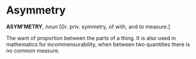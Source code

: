 # Asymmetry

**ASYM'METRY**, _noun_ \[Gr. priv. symmetry, of with, and to measure.\]

The want of proportion between the parts of a thing. It is also used in mathematics for incommensurability, when between two quantities there is no common measure.